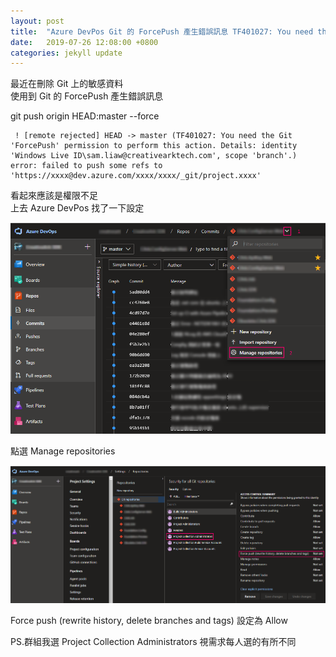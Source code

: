 ```yaml
---
layout: post
title:  "Azure DevPos Git 的 ForcePush 產生錯誤訊息 TF401027: You need the Git 'ForcePush' permission to perform this action. 的解決方法"
date:   2019-07-26 12:08:00 +0800
categories: jekyll update
---
```


最近在刪除 Git 上的敏感資料  
使用到 Git 的 ForcePush 產生錯誤訊息

git push origin HEAD:master --force

```
 ! [remote rejected] HEAD -> master (TF401027: You need the Git 'ForcePush' permission to perform this action. Details: identity 'Windows Live ID\sam.liaw@creativearktech.com', scope 'branch'.)
error: failed to push some refs to 'https://xxxx@dev.azure.com/xxxx/xxxx/_git/project.xxxx'

```  

看起來應該是權限不足  
上去 Azure DevPos 找了一下設定  

![Alt text](/image/github.io/ForcePush00.png)

點選 Manage repositories  

![Alt text](/image/github.io/ForcePush01.png)

Force push (rewrite history, delete branches and tags) 設定為 Allow  

PS.群組我選 Project Collection Administrators 視需求每人選的有所不同  
